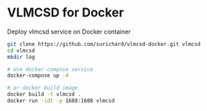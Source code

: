 # VLMCSD for Docker

Deploy vlmcsd service on Docker container

```bash
git clone https://github.com/surichard/vlmcsd-docker.git vlmcsd
cd vlmcsd
mkdir log

# Use docker-compose service
docker-compose up -d

# or docker build image
docker build -t vlmcsd .
docker run -idt -p 1688:1688 vlmcsd
```
